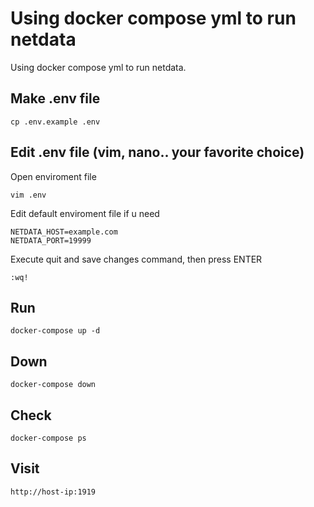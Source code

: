 # Using docker compose yml to run netdata
Using docker compose yml to run netdata.


## Make .env file

```shell
cp .env.example .env
```

## Edit .env file (vim, nano.. your favorite choice)

Open enviroment file

```shell
vim .env
```

Edit default enviroment file if u need

```shell
NETDATA_HOST=example.com
NETDATA_PORT=19999
```

Execute quit and save changes command, then press ENTER

```shell
:wq!
```

## Run

```shell
docker-compose up -d
```

## Down

```shell
docker-compose down
```

## Check

```shell
docker-compose ps
```

## Visit 

```shell
http://host-ip:1919
```
